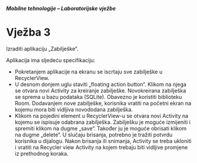 ##### Mobilne tehnologije – Laboratorijske vježbe

# Vježba 3

Izraditi aplikaciju „Zabilješke“.

Aplikacija ima sljedeću specifikaciju:
- Pokretanjem aplikacije na ekranu se iscrtaju sve zabilješke u RecyclerView.
- U desnom donjem uglu staviti „floating action button“. Klikom na njega se otvara novi Activity za kreiranje zabilješke. Novokreirana zabilješka se sprema u bazu podataka (SQLite). Obavezno je koristiti biblioteku Room. Dodavanjem nove zabilješke, korisnika vratiti na početni ekran na kojemu mora biti vidljiva novododana zabilješka.
- Klikom na pojedini element u RecyclerView-u se otvara novi Activity na kojemu se ispisuje odabrana zabilješka. Zabilješku je moguće izmijeniti i spremiti klikom na dugme „save“. Također ju je moguće obrisati klikom na dugme „delete“. U slučaju brisanja, potrebno je tražiti potvrdu korisnika u dijalogu. Nakon brisanja ili snimanja, Activity se treba ukloniti i vratiti na Recycler view Activity na kojem trebaju biti vidljive promjene iz prethodnog koraka.
